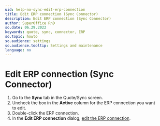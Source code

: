 ```yaml
---
uid: help-no-sync-edit-erp-connection
title: Edit ERP connection (Sync Connector)
description: Edit ERP connection (Sync Connector)
author: SuperOffice RnD
so.date: 06.29.2022
keywords: quote, sync, connector, ERP
so.topic: howto
so.audience: settings
so.audience.tooltip: Settings and maintenance
language: no
---
```


# Edit ERP connection (Sync Connector)

1. Go to the **Sync** tab in the Quote/Sync screen.
2. Uncheck the box in the **Active** column for the ERP connection you want to edit.
3. Double-click the ERP connection.
4. In the **Edit ERP connection** dialog, [edit the ERP connection][1].

<!-- Referenced links -->
[1]: sync-add-erp-connection.md

<!-- Referenced images -->

